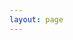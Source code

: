 ```yaml
---
layout: page
---
```

<script setup>
import {
  VPTeamPage,
  VPTeamPageTitle,
  VPTeamMembers
} from 'vitepress/theme'

const members = [
  {
    avatar: 'https://avatars.githubusercontent.com/u/62163604',
    name: 'Son Hong Do',
    title: 'Frontend Developer',
    links: [
      { icon: 'github', link: 'https://github.com/sondh0127' }
    ]
  },
  {
    avatar: 'https://github.com/vietkute02.png',
    name: 'Viet Anh Luu',
    title: 'Tech Lead',
    links: [
      { icon: 'github', link: 'https://github.com/vietkute02' }
    ]
  }
]
</script>

<VPTeamPage>
  <VPTeamPageTitle>
    <template #title>
      Our Team
    </template>
    <template #lead>
      The development of Sigma Streaming Platform is guided by an international
      team, some of whom have chosen to be featured below.
    </template>
  </VPTeamPageTitle>
  <VPTeamMembers
    :members="members"
  />
</VPTeamPage>